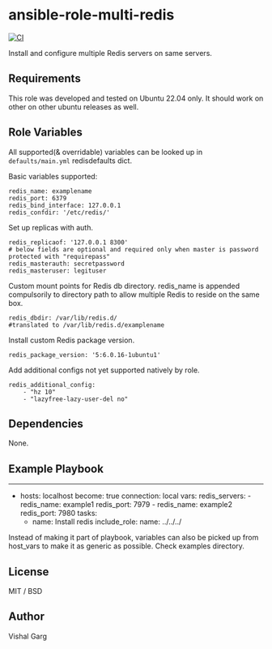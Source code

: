 ansible-role-multi-redis
=========

[![CI](https://github.com/codeanotherday/ansible-role-multi-redis/actions/workflows/ci.yml/badge.svg?branch=master)](https://github.com/codeanotherday/ansible-role-multi-redis/actions/workflows/ci.yml)

Install and configure multiple Redis servers on same servers.

Requirements
------------

This role was developed and tested on Ubuntu 22.04 only. It should work on other on other ubuntu releases as well.

Role Variables
--------------

All supported(& overridable) variables can be looked up in `defaults/main.yml` redisdefaults dict.

Basic variables supported:
```
redis_name: examplename
redis_port: 6379
redis_bind_interface: 127.0.0.1
redis_confdir: '/etc/redis/'
```

Set up replicas with auth.
```
redis_replicaof: '127.0.0.1 8300'
# below fields are optional and required only when master is password protected with "requirepass"
redis_masterauth: secretpassword
redis_masteruser: legituser
```

Custom mount points for Redis db directory.
redis_name is appended compulsorily to directory path to allow multiple Redis to reside on the same box.
```
redis_dbdir: /var/lib/redis.d/
#translated to /var/lib/redis.d/examplename
```

Install custom Redis package version.
```
redis_package_version: '5:6.0.16-1ubuntu1'
```

Add additional configs not yet supported natively by role.
```
redis_additional_config:
    - "hz 10"
    - "lazyfree-lazy-user-del no"
```

Dependencies
------------

None.

Example Playbook
----------------

---
- hosts: localhost
  become: true
  connection: local
  vars:
    redis_servers:
      - redis_name: example1
        redis_port: 7979
      - redis_name: example2
        redis_port: 7980
  tasks:
    - name: Install redis
      include_role:
        name: ../../../


Instead of making it part of playbook, variables can also be picked up from host_vars to make it as generic as possible.
Check examples directory.

License
-------

MIT / BSD

Author
-------
Vishal Garg
